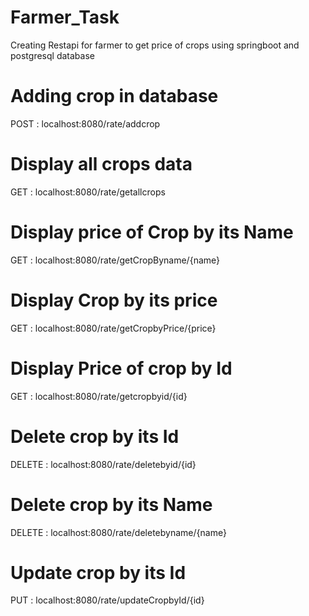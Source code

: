 # Farmer_Task
Creating Restapi for farmer to get price of crops using springboot and postgresql database
# Adding crop in database
POST : localhost:8080/rate/addcrop
# Display all crops data
GET : localhost:8080/rate/getallcrops
# Display price of Crop by its Name
GET : localhost:8080/rate/getCropByname/{name}
# Display Crop by its price
GET : localhost:8080/rate/getCropbyPrice/{price}
# Display Price of crop by Id
GET : localhost:8080/rate/getcropbyid/{id}
# Delete crop by its Id
DELETE : localhost:8080/rate/deletebyid/{id}
# Delete crop by its Name
DELETE : localhost:8080/rate/deletebyname/{name}
# Update crop by its Id
PUT : localhost:8080/rate/updateCropbyId/{id}
